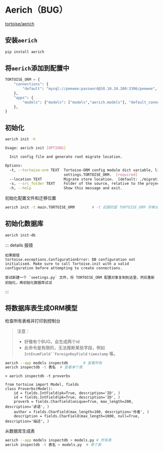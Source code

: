 # Aerich（BUG）

[tortoise/aerich](https://github.com/tortoise/aerich)



## 安装`aerich`

```bash
pip install aerich
```



## 将`aerich`添加到配置中

``` python
TORTOISE_ORM = {
    "connections": {
        "default": "mysql://peewee:password@10.10.10.200:3306/peewee",
    },
    "apps": {
        "models": {"models": ["models","aerich.models"], "default_connection": "default"},
    },
}
```



## 初始化

``` bash
aerich init -h
```

``` bash
Usage: aerich init [OPTIONS]

  Init config file and generate root migrate location.

Options:
  -t, --tortoise-orm TEXT  Tortoise-ORM config module dict variable, like
                           settings.TORTOISE_ORM.  [required]
  --location TEXT          Migrate store location.  [default: ./migrations]
  -s, --src_folder TEXT    Folder of the source, relative to the project root.
  -h, --help               Show this message and exit.
```





初始化配置文件和迁移位置

``` bash
aerich init -t main.TORTOISE_ORM		# -t 后跟的是 TORTOISE_ORM 字典对象的位置
```



## 初始化数据库

```bash
aerich init-db
```

::: details 报错

```
如果报错
tortoise.exceptions.ConfigurationError: DB configuration not initialised. Make sure to call Tortoise.init with a valid configuration before attempting to create connections. 

尝试新建一个 `seetings.py` 文件，将 TORTOISE_ORM 配置对象复制到这里，然后重新初始化，再初始化数据库试试
```

:::

## 将数据库表生成ORM模型



检查所有表格并打印到控制台

> 注意：
>
> - 好像有个BUG，会生成两个id
> - 此命令是有限的，无法推断某些字段，例如 `IntEnumField``ForeignKeyField` `timestamp` 等。

``` bash
aerich --app models inspectdb		# 查看所有
aerich inspectdb -t 表名	# 查看单个表
```



```
> aerich inspectdb -t proverbs

from tortoise import Model, fields
class Proverbs(Model):
    id = fields.IntField(pk=True, description='ID', )
    id = fields.IntField(pk=True, description='ID', )
    proverb = fields.CharField(unique=True, max_length=200, description='谚语', )
    author = fields.CharField(max_length=100, description='作者', )
    description = fields.CharField(max_length=1000, null=True, description='描述', )
```





从数据库生成表

```bash
aerich --app models inspectdb > models.py # 所有表
aerich inspectdb -t 表名 > models.py	# 单个表
```

